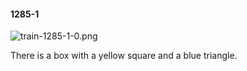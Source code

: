 #### 1285-1
![train-1285-1-0.png](https://github.com/lil-lab/nlvr/raw/master/nlvr/train/images/59/train-1285-1-0.png "train-1285-1-0.png")

There is a box with a yellow square and a blue triangle.